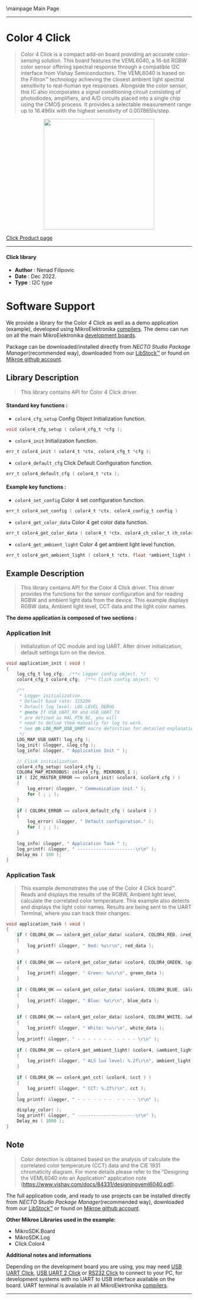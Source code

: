 \mainpage Main Page

---
# Color 4 Click

> Color 4 Click is a compact add-on board providing an accurate color-sensing solution. 
> This board features the VEML6040, a 16-bit RGBW color sensor offering spectral 
> response through a compatible I2C interface from Vishay Semiconductors. 
> The VEML6040 is based on the Filtron™ technology achieving the closest 
> ambient light spectral sensitivity to real-human eye responses. 
> Alongside the color sensor, this IC also incorporates a signal conditioning circuit consisting of photodiodes, 
> amplifiers, and A/D circuits placed into a single chip using the CMOS process. 
> It provides a selectable measurement range up to 16.496lx with the highest sensitivity of 0.007865lx/step.

<p align="center">
  <img src="https://download.mikroe.com/images/click_for_ide/color4_click.png" height=300px>
</p>

[Click Product page](https://www.mikroe.com/color-4-click)

---


#### Click library

- **Author**        : Nenad Filipovic
- **Date**          : Dec 2022.
- **Type**          : I2C type


# Software Support

We provide a library for the Color 4 Click
as well as a demo application (example), developed using MikroElektronika
[compilers](https://www.mikroe.com/necto-studio).
The demo can run on all the main MikroElektronika [development boards](https://www.mikroe.com/development-boards).

Package can be downloaded/installed directly from *NECTO Studio Package Manager*(recommended way), downloaded from our [LibStock&trade;](https://libstock.mikroe.com) or found on [Mikroe github account](https://github.com/MikroElektronika/mikrosdk_click_v2/tree/master/clicks).

## Library Description

> This library contains API for Color 4 Click driver.

#### Standard key functions :

- `color4_cfg_setup` Config Object Initialization function.
```c
void color4_cfg_setup ( color4_cfg_t *cfg );
```

- `color4_init` Initialization function.
```c
err_t color4_init ( color4_t *ctx, color4_cfg_t *cfg );
```

- `color4_default_cfg` Click Default Configuration function.
```c
err_t color4_default_cfg ( color4_t *ctx );
```

#### Example key functions :

- `color4_set_config` Color 4 set configuration function.
```c
err_t color4_set_config ( color4_t *ctx, color4_config_t config ) 
```

- `color4_get_color_data` Color 4 get color data function.
```c
err_t color4_get_color_data ( color4_t *ctx, color4_ch_color_t ch_color, uint16_t *color_data );
```

- `color4_get_ambient_light` Color 4 get ambient light level function.
```c
err_t color4_get_ambient_light ( color4_t *ctx, float *ambient_light );
```

## Example Description

> This library contains API for the Color 4 Click driver.
> This driver provides the functions for the sensor configuration
> and for reading RGBW and ambient light data from the device.
> This example displays RGBW data, Ambient light level, CCT data 
> and the light color names.

**The demo application is composed of two sections :**

### Application Init

> Initialization of I2C module and log UART.
> After driver initialization, default settings turn on the device.

```c
void application_init ( void ) 
{
    log_cfg_t log_cfg;  /**< Logger config object. */
    color4_cfg_t color4_cfg;  /**< Click config object. */

    /** 
     * Logger initialization.
     * Default baud rate: 115200
     * Default log level: LOG_LEVEL_DEBUG
     * @note If USB_UART_RX and USB_UART_TX 
     * are defined as HAL_PIN_NC, you will 
     * need to define them manually for log to work. 
     * See @b LOG_MAP_USB_UART macro definition for detailed explanation.
     */
    LOG_MAP_USB_UART( log_cfg );
    log_init( &logger, &log_cfg );
    log_info( &logger, " Application Init " );

    // Click initialization.
    color4_cfg_setup( &color4_cfg );
    COLOR4_MAP_MIKROBUS( color4_cfg, MIKROBUS_1 );
    if ( I2C_MASTER_ERROR == color4_init( &color4, &color4_cfg ) ) 
    {
        log_error( &logger, " Communication init." );
        for ( ; ; );
    }
    
    if ( COLOR4_ERROR == color4_default_cfg ( &color4 ) )
    {
        log_error( &logger, " Default configuration." );
        for ( ; ; );
    }
    
    log_info( &logger, " Application Task " );
    log_printf( &logger, " ----------------------\r\n" );
    Delay_ms ( 100 );
}

```

### Application Task

> This example demonstrates the use of the Color 4 Click board™.
> Reads and displays the results of the RGBW, Ambient light level, 
> calculate the correlated color temperature. 
> This example also detects and displays the light color names.
> Results are being sent to the UART Terminal, where you can track their changes.

```c
void application_task ( void ) 
{
    if ( COLOR4_OK == color4_get_color_data( &color4, COLOR4_RED, &red_data ) )
    {
        log_printf( &logger, " Red: %u\r\n", red_data );    
    }
    
    if ( COLOR4_OK == color4_get_color_data( &color4, COLOR4_GREEN, &green_data ) )
    {
        log_printf( &logger, " Green: %u\r\n", green_data );   
    }
    
    if ( COLOR4_OK == color4_get_color_data( &color4, COLOR4_BLUE, &blue_data ) )
    {
        log_printf( &logger, " Blue: %u\r\n", blue_data );
    }
    
    if ( COLOR4_OK == color4_get_color_data( &color4, COLOR4_WHITE, &white_data ) )
    {
        log_printf( &logger, " White: %u\r\n", white_data );    
    }
    log_printf( &logger, " - - - - - - -  - - - - \r\n" );
    
    if ( COLOR4_OK == color4_get_ambient_light( &color4, &ambient_light ) )
    {
        log_printf( &logger, " ALS lux level: %.2f\r\n", ambient_light );    
    }
    
    if ( COLOR4_OK == color4_get_cct( &color4, &cct ) )
    {
        log_printf( &logger, " CCT: %.2f\r\n", cct );   
    }
    log_printf( &logger, " - - - - - - -  - - - - \r\n" );

    display_color( );
    log_printf( &logger, " ----------------------\r\n" );
    Delay_ms ( 1000 );
}
```

## Note

> Color detection is obtained based on the analysis 
> of calculate the correlated color temperature (CCT) data 
> and the CIE 1931 chromaticity diagram.
> For more details please refer to the “Designing the VEML6040 into an Application” 
> application note (https://www.vishay.com/docs/84331/designingveml6040.pdf).

The full application code, and ready to use projects can be installed directly from *NECTO Studio Package Manager*(recommended way), downloaded from our [LibStock&trade;](https://libstock.mikroe.com) or found on [Mikroe github account](https://github.com/MikroElektronika/mikrosdk_click_v2/tree/master/clicks).

**Other Mikroe Libraries used in the example:**

- MikroSDK.Board
- MikroSDK.Log
- Click.Color4

**Additional notes and informations**

Depending on the development board you are using, you may need
[USB UART Click](https://www.mikroe.com/usb-uart-click),
[USB UART 2 Click](https://www.mikroe.com/usb-uart-2-click) or
[RS232 Click](https://www.mikroe.com/rs232-click) to connect to your PC, for
development systems with no UART to USB interface available on the board. UART
terminal is available in all MikroElektronika
[compilers](https://shop.mikroe.com/compilers).

---
